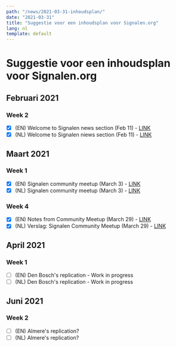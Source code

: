 ```yaml
---
path: "/news/2021-03-31-inhoudsplan/"
date: "2021-03-31"
title: "Suggestie voor een inhoudsplan voor Signalen.org"
lang: nl
template: default
---
```


# Suggestie voor een inhoudsplan voor Signalen.org

## Februari 2021

### Week 2

- [x] (EN) Welcome to Signalen news section (Feb 11) - [LINK](https://signalen.org/en/news/2021-02-11-welcome/)
- [x] (NL) Welcome to Signalen niews section (Feb 11) - [LINK](https://signalen.org/news/2021-02-11-welkom/)

## Maart 2021

### Week 1

- [x] (EN) Signalen community meetup (March 3) - [LINK](https://signalen.org/en/news/2021-03-03-community-day/)
- [x] (NL) Signalen community meetup (March 3) - [LINK](https://signalen.org/news/2021-02-24-uitnodiging/)

### Week 4

- [x]  (EN) Notes from Community Meetup (March 29) - [LINK](https://signalen.org/en/news/2021-03-29-notes-community-meetup/)
- [x]  (NL) Verslag: Signalen Community Meetup (March 29) - [LINK](https://signalen.org/news/2021-03-29-verslag-community-meetup/)
 
 ## April 2021
 
 ### Week 1
 
 - [ ]  (EN) Den Bosch's replication - Work in progress
 - [ ]  (NL) Den Bosch's replication - Work in progress
 
 ## Juni 2021
 
 ### Week 2
 
 - [ ]  (EN) Almere's replication?
 - [ ]  (NL) Almere's replication?
